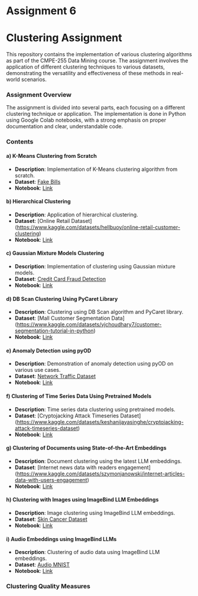 # Assignment 6


# Clustering Assignment 


This repository contains the implementation of various clustering algorithms as part of the CMPE-255 Data Mining course. The assignment involves the application of different clustering techniques to various datasets, demonstrating the versatility and effectiveness of these methods in real-world scenarios.

### Assignment Overview

The assignment is divided into several parts, each focusing on a different clustering technique or application. The implementation is done in Python using Google Colab notebooks, with a strong emphasis on proper documentation and clear, understandable code.

### Contents

#### a) K-Means Clustering from Scratch
- **Description**: Implementation of K-Means clustering algorithm from scratch.
- **Dataset**: [Fake Bills](https://www.kaggle.com/datasets/alexandrepetit881234/fake-bills)
- **Notebook**: [Link](https://github.com/aditipatil0711/SJSU_Masters_Assignments/blob/main/CMPE255_Data_Mining/Assignment6/K_Means_Clustering.ipynb)

#### b) Hierarchical Clustering
- **Description**: Application of hierarchical clustering.
- **Dataset**: [Online Retail Dataset] (https://www.kaggle.com/datasets/hellbuoy/online-retail-customer-clustering)
- **Notebook**: [Link](https://github.com/aditipatil0711/SJSU_Masters_Assignments/blob/main/CMPE255_Data_Mining/Assignment6/Hierarchical__Clustering.ipynb)

#### c) Gaussian Mixture Models Clustering
- **Description**: Implementation of clustering using Gaussian mixture models.
- **Dataset**: [Credit Card Fraud Detection](https://www.kaggle.com/datasets/mlg-ulb/creditcardfraud/data)
- **Notebook**: [Link](https://github.com/aditipatil0711/SJSU_Masters_Assignments/blob/main/CMPE255_Data_Mining/Assignment6/Gaussian_Mixture_Models.ipynb)

#### d) DB Scan Clustering Using PyCaret Library
- **Description**: Clustering using DB Scan algorithm and PyCaret library.
- **Dataset**: [Mall Customer Segmentation Data] (https://www.kaggle.com/datasets/vjchoudhary7/customer-segmentation-tutorial-in-python)
- **Notebook**: [Link](https://github.com/aditipatil0711/SJSU_Masters_Assignments/blob/main/CMPE255_Data_Mining/Assignment6/DB_Scan_Pycaret.ipynb)

#### e) Anomaly Detection using pyOD
- **Description**: Demonstration of anomaly detection using pyOD on various use cases.
- **Dataset**: [Network Traffic Dataset](https://www.kaggle.com/datasets/ravikumargattu/network-traffic-dataset)
- **Notebook**: [Link](https://github.com/aditipatil0711/SJSU_Masters_Assignments/blob/main/CMPE255_Data_Mining/Assignment6/Anamoly_Detection_pyOD.ipynb)

#### f) Clustering of Time Series Data Using Pretrained Models
- **Description**: Time series data clustering using pretrained models.
- **Dataset**: [Cryptojacking Attack Timeseries Dataset] (https://www.kaggle.com/datasets/keshanijayasinghe/cryptojacking-attack-timeseries-dataset)
- **Notebook**: [Link](https://github.com/aditipatil0711/SJSU_Masters_Assignments/blob/main/CMPE255_Data_Mining/Assignment6/Time_Series_Data_Clustering_with_Pretrained_Models.ipynb)

#### g) Clustering of Documents using State-of-the-Art Embeddings
- **Description**: Document clustering using the latest LLM embeddings.
- **Dataset**: [Internet news data with readers engagement] (https://www.kaggle.com/datasets/szymonjanowski/internet-articles-data-with-users-engagement)
- **Notebook**: [Link](https://github.com/aditipatil0711/SJSU_Masters_Assignments/blob/main/CMPE255_Data_Mining/Assignment6/Document_Clustering.ipynb)

#### h) Clustering with Images using ImageBind LLM Embeddings
- **Description**: Image clustering using ImageBind LLM embeddings.
- **Dataset**: [Skin Cancer Dataset](https://www.kaggle.com/datasets/naim99/segmented-images-of-the-skin-cancer-dataset)
- **Notebook**: [Link](https://github.com/aditipatil0711/SJSU_Masters_Assignments/blob/main/CMPE255_Data_Mining/Assignment6/Image_Clustering_with_ImageBind.ipynb)

#### i) Audio Embeddings using ImageBind LLMs
- **Description**: Clustering of audio data using ImageBind LLM embeddings.
- **Dataset**: [Audio MNIST](https://www.kaggle.com/datasets/alanchn31/free-spoken-digits)
- **Notebook**: [Link](https://github.com/aditipatil0711/SJSU_Masters_Assignments/blob/main/CMPE255_Data_Mining/Assignment6/Audio_Embedding_Clustering_with_ImageBind_LLM.ipynb)

### Clustering Quality Measures

